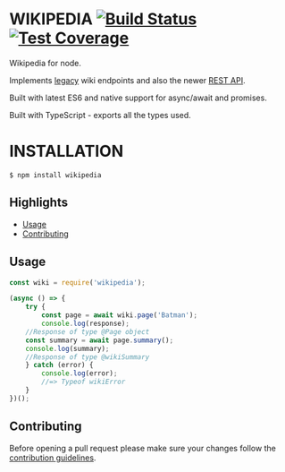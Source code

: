 # WIKIPEDIA  [![Build Status](https://travis-ci.org/dopecodez/Wikipedia.svg?branch=master)](https://travis-ci.org/dopecodez/Wikipedia) [![Test Coverage](https://api.codeclimate.com/v1/badges/a44c826dbef8c7f5ea45/test_coverage)](https://codeclimate.com/github/dopecodez/Wikipedia/test_coverage)

Wikipedia for node.

Implements [legacy](https://www.mediawiki.org/wiki/API:Main_page) wiki endpoints and also the newer 
[REST API](https://en.wikipedia.org/api/rest_v1/#/).

Built with latest ES6 and native support for async/await and promises.

Built with TypeScript - exports all the types used.

# INSTALLATION

```
$ npm install wikipedia
```

## Highlights

- [Usage](#Usage)
- [Contributing](#contributing)

## Usage

```js
const wiki = require('wikipedia');

(async () => {
	try {
		const page = await wiki.page('Batman');
		console.log(response);
    //Response of type @Page object
    const summary = await page.summary();
    console.log(summary);
    //Response of type @wikiSummary
	} catch (error) {
		console.log(error);
		//=> Typeof wikiError
	}
})();
```

## Contributing

Before opening a pull request please make sure your changes follow the
[contribution guidelines][1].

[1]: https://github.com/dopecodez/wikipedia/blob/master/CONTRIBUTING.md
